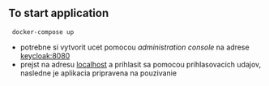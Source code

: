 ## To start application
``` docker-compose up```
- potrebne si vytvorit ucet pomocou *administration console* na adrese [keycloak:8080](http://keycloak:8080/auth/)
- prejst na adresu [localhost](http://localhost) a prihlasit sa pomocou prihlasovacich udajov, nasledne je aplikacia pripravena na pouzivanie
